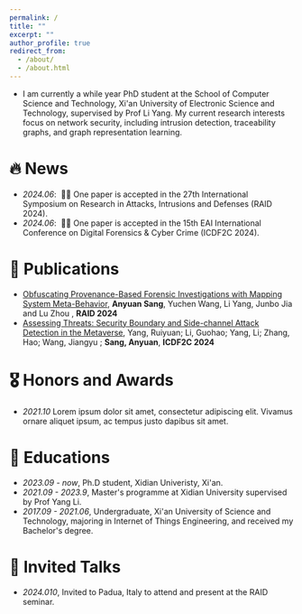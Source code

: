 ```yaml
---
permalink: /
title: ""
excerpt: ""
author_profile: true
redirect_from: 
  - /about/
  - /about.html
---
```


- I am currently a while year PhD student at the School of Computer Science and Technology, Xi'an University of Electronic Science and Technology, supervised by Prof Li Yang. My current research interests focus on network security, including intrusion detection, traceability graphs, and graph representation learning.

# 🔥 News
- *2024.06*: &nbsp;🎉🎉 One paper is accepted in the 27th International Symposium on Research in Attacks, Intrusions and Defenses (RAID 2024). 
- *2024.06*: &nbsp;🎉🎉 One paper is accepted in the 15th EAI International Conference on Digital Forensics & Cyber Crime (ICDF2C 2024). 

# 📝 Publications 

- [Obfuscating Provenance-Based Forensic Investigations with Mapping System Meta-Behavior](https://anyuan1999.github.io), **Anyuan Sang**, Yuchen Wang, Li Yang, Junbo Jia and Lu Zhou , **RAID 2024**
- [Assessing Threats: Security Boundary and Side-channel Attack Detection in the Metaverse](https://anyuan1999.github.io), Yang, Ruiyuan; Li, Guohao; Yang, Li; Zhang, Hao; Wang, Jiangyu ; **Sang, Anyuan**, **ICDF2C 2024**

# 🎖 Honors and Awards
- *2021.10* Lorem ipsum dolor sit amet, consectetur adipiscing elit. Vivamus ornare aliquet ipsum, ac tempus justo dapibus sit amet. 

# 📖 Educations
- *2023.09 - now*, Ph.D student, Xidian Univeristy, Xi'an.
- *2021.09 - 2023.9*, Master's programme at Xidian University supervised by Prof Yang Li. 
- *2017.09 - 2021.06*, Undergraduate, Xi'an University of Science and Technology, majoring in Internet of Things Engineering, and received my Bachelor's degree. 

# 💬 Invited Talks
- *2024.010*, Invited to Padua, Italy to attend and present at the RAID seminar. 

